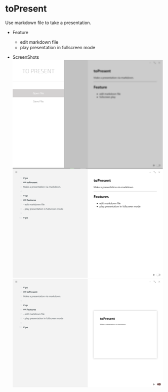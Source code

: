 # toPresent   
Use markdown file to take a presentation.

- Feature   
    - edit markdown file
    - play presentation in fullscreen mode

- ScreenShots   
![](screenshots/1.png)
![](screenshots/2.png)
![](screenshots/3.png)